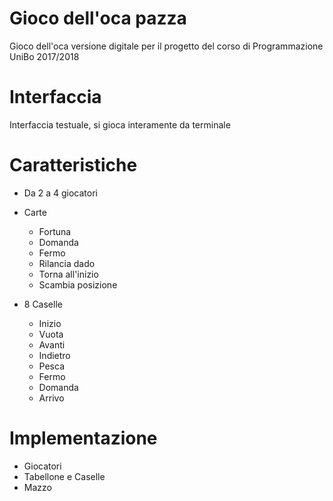 # Gioco dell'oca pazza
Gioco dell'oca versione digitale per il progetto del corso di Programmazione UniBo 2017/2018

# Interfaccia
Interfaccia testuale, si gioca interamente da terminale 


# Caratteristiche
*  Da 2 a 4 giocatori

* Carte 
    * Fortuna 
    * Domanda
    * Fermo 
    * Rilancia dado
    * Torna all'inizio
    * Scambia posizione

* 8 Caselle 
    * Inizio
    * Vuota
    * Avanti 
    * Indietro
    * Pesca
    * Fermo
    * Domanda
    * Arrivo
    
# Implementazione 
* Giocatori
* Tabellone e Caselle
* Mazzo

